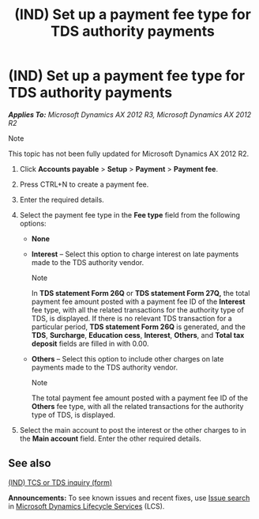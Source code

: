 ﻿---
title: (IND) Set up a payment fee type for TDS authority payments
TOCTitle: (IND) Set up a payment fee type for TDS authority payments
ms:assetid: ffc59657-0992-41db-b4bf-8b6466f725c6
ms:mtpsurl: https://technet.microsoft.com/en-us/library/JJ710992(v=AX.60)
ms:contentKeyID: 49386404
ms.date: 04/18/2014
mtps_version: v=AX.60
---

# (IND) Set up a payment fee type for TDS authority payments 


_**Applies To:** Microsoft Dynamics AX 2012 R3, Microsoft Dynamics AX 2012 R2_


> [!NOTE]
> <P>This topic has not been fully updated for Microsoft Dynamics AX 2012 R2.</P>



1.  Click **Accounts payable** \> **Setup** \> **Payment** \> **Payment fee**.

2.  Press CTRL+N to create a payment fee.

3.  Enter the required details.

4.  Select the payment fee type in the **Fee type** field from the following options:
    
      - **None**
    
      - **Interest** – Select this option to charge interest on late payments made to the TDS authority vendor.
        

        > [!NOTE]
        > <P>In <STRONG>TDS statement Form 26Q</STRONG> or <STRONG>TDS statement Form 27Q,</STRONG> the total payment fee amount posted with a payment fee ID of the <STRONG>Interest</STRONG> fee type, with all the related transactions for the authority type of TDS, is displayed. If there is no relevant TDS transaction for a particular period, <STRONG>TDS statement Form 26Q</STRONG> is generated, and the <STRONG>TDS</STRONG>, <STRONG>Surcharge</STRONG>, <STRONG>Education cess</STRONG>, <STRONG>Interest</STRONG>, <STRONG>Others</STRONG>, and <STRONG>Total tax deposit</STRONG> fields are filled in with 0.00.</P>

    
      - **Others** – Select this option to include other charges on late payments made to the TDS authority vendor.
        

        > [!NOTE]
        > <P>The total payment fee amount posted with a payment fee ID of the <STRONG>Others</STRONG> fee type, with all the related transactions for the authority type of TDS, is displayed.</P>



5.  Select the main account to post the interest or the other charges to in the **Main account** field. Enter the other required details.

## See also

[(IND) TCS or TDS inquiry (form)](https://technet.microsoft.com/en-us/library/jj678019\(v=ax.60\))

  
**Announcements:** To see known issues and recent fixes, use [Issue search](http://go.microsoft.com/fwlink/?linkid=389258) in [Microsoft Dynamics Lifecycle Services](http://go.microsoft.com/fwlink/?linkid=306505) (LCS).

